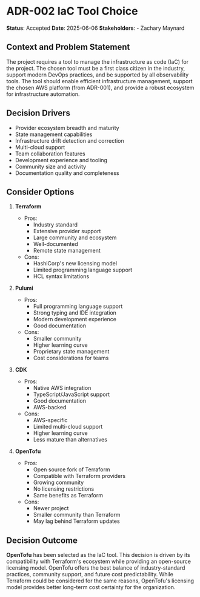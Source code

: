 # ADR-002 IaC Tool Choice
**Status**: Accepted
**Date**: 2025-06-06
**Stakeholders**:
    - Zachary Maynard

## Context and Problem Statement
The project requires a tool to manage the infrastructure as code (IaC) for the project. The chosen tool must be a first class citizen in the industry, support modern DevOps practices, and be supported by all observability tools. The tool should enable efficient infrastructure management, support the chosen AWS platform (from ADR-001), and provide a robust ecosystem for infrastructure automation.

## Decision Drivers
- Provider ecosystem breadth and maturity
- State management capabilities
- Infrastructure drift detection and correction
- Multi-cloud support
- Team collaboration features
- Development experience and tooling
- Community size and activity
- Documentation quality and completeness

## Consider Options
1. **Terraform**
   - Pros:
     - Industry standard
     - Extensive provider support
     - Large community and ecosystem
     - Well-documented
     - Remote state management
   - Cons:
     - HashiCorp's new licensing model
     - Limited programming language support
     - HCL syntax limitations

2. **Pulumi**
   - Pros:
     - Full programming language support
     - Strong typing and IDE integration
     - Modern development experience
     - Good documentation
   - Cons:
     - Smaller community
     - Higher learning curve
     - Proprietary state management
     - Cost considerations for teams

3. **CDK**
   - Pros:
     - Native AWS integration
     - TypeScript/JavaScript support
     - Good documentation
     - AWS-backed
   - Cons:
     - AWS-specific
     - Limited multi-cloud support
     - Higher learning curve
     - Less mature than alternatives

4. **OpenTofu**
   - Pros:
     - Open source fork of Terraform
     - Compatible with Terraform providers
     - Growing community
     - No licensing restrictions
     - Same benefits as Terraform
   - Cons:
     - Newer project
     - Smaller community than Terraform
     - May lag behind Terraform updates

## Decision Outcome
**OpenTofu** has been selected as the IaC tool. This decision is driven by its compatibility with Terraform's ecosystem while providing an open-source licensing model. OpenTofu offers the best balance of industry-standard practices, community support, and future cost predictability. While Terraform could be considered for the same reasons, OpenTofu's licensing model provides better long-term cost certainty for the organization.
